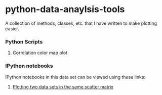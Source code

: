 # python-data-anaylsis-tools
A collection of methods, classes, etc. that I have written to make plotting easier.

### Python Scripts

1. Correlation color map plot

### IPython notebooks

IPython notebooks in this data set can be viewed using these links:

1. [Plotting two data sets in the same scatter matrix](http://nbviewer.ipython.org/github/mnky9800n/python-data-analysis-tools/blob/master/ipython-notebooks/Combining%20Two%20Scatter%20Matrices.ipynb)
